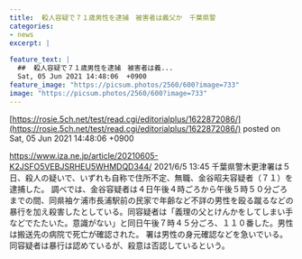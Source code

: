 ```yaml
---
title:  殺人容疑で７１歳男性を逮捕　被害者は義父か　千葉県警  
categories:
- news
excerpt: |
  
feature_text: |
  ##  殺人容疑で７１歳男性を逮捕　被害者は義...
  Sat, 05 Jun 2021 14:48:06  +0900
feature_image: "https://picsum.photos/2560/600?image=733"
image: "https://picsum.photos/2560/600?image=733"
---
```


[https://rosie.5ch.net/test/read.cgi/editorialplus/1622872086/](https://rosie.5ch.net/test/read.cgi/editorialplus/1622872086/)
posted on Sat, 05 Jun 2021 14:48:06  +0900

<!--more-->

https://www.iza.ne.jp/article/20210605-K2JSFO5VEBJSRHEU5WHMDQD344/ 2021/6/5 13:45 千葉県警木更津署は５日、殺人の疑いで、いずれも自称で住所不定、無職、金谷昭夫容疑者（７１）を逮捕した。 調べでは、金谷容疑者は４日午後４時ごろから午後５時５０分ごろまでの間、同県袖ケ浦市長浦駅前の民家で年齢など不詳の男性を殴る蹴るなどの暴行を加え殺害したとしている。同容疑者は「義理の父とけんかをしてしまい手などでたたいた。意識がない」と同日午後７時４５分ごろ、１１０番した。男性は搬送先の病院で死亡が確認された。 署は男性の身元確認などを急いでいる。同容疑者は暴行は認めているが、殺意は否認しているという。
